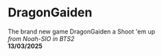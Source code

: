 # DragonGaiden
The brand new game DragonGaiden a Shoot 'em up\
*from Noah-SIO in BTS2*\
**13/03/2025**
